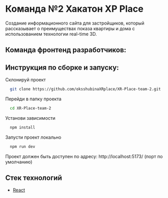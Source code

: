 # Команда №2 Хакатон XP Place

Создание информационного сайта для застройщиков, который рассказывает о преимуществах показа квартиры и дома с использованием технологии real-time 3D. 

## Команда фронтенд разработчиков:

## Инструкция по сборке и запуску:

Склонируй проект

```bash
  git clone https://github.com/oksshubinaXRplace/XR-Place-team-2.git
```

Перейди в папку проекта

```bash
  cd XR-Place-team-2
```

Установи зависимости

```bash
  npm install
```

Запусти проект локально

```bash
  npm run dev
```

Проект должен быть доступен по адресу: http://localhost:5173/ (порт по умолчанию)


## Стек технологий

- [React](https://react.dev/)

